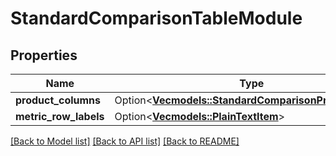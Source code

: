 # StandardComparisonTableModule

## Properties

Name | Type | Description | Notes
------------ | ------------- | ------------- | -------------
**product_columns** | Option<[**Vec<models::StandardComparisonProductBlock>**](StandardComparisonProductBlock.md)> |  | [optional]
**metric_row_labels** | Option<[**Vec<models::PlainTextItem>**](PlainTextItem.md)> |  | [optional]

[[Back to Model list]](../README.md#documentation-for-models) [[Back to API list]](../README.md#documentation-for-api-endpoints) [[Back to README]](../README.md)


